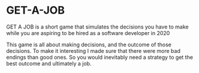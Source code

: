 # GET-A-JOB
GET A JOB is a short game that simulates the decisions you have to make while you are aspiring to be hired as a software developer in 2020

This game is all about making decisions, and the outcome of those decisions. To make it interesting I made sure that there were more bad endings than good ones. So you would inevitably need a strategy to get the best outcome and ultimately a job.
